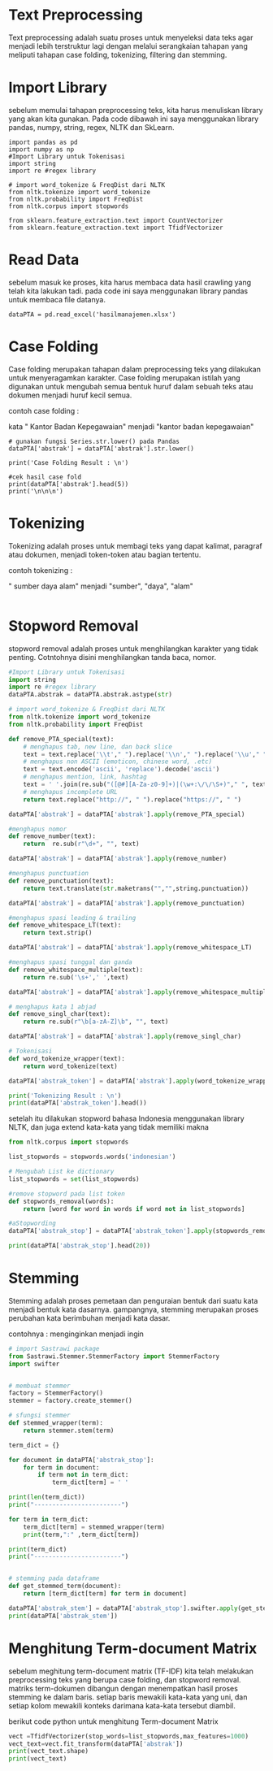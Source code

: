 # Text Preprocessing

Text preprocessing adalah suatu proses untuk menyeleksi data teks agar menjadi lebih terstruktur lagi dengan melalui serangkaian tahapan yang meliputi tahapan case folding, tokenizing, filtering dan stemming.

# Import Library

sebelum memulai tahapan preprocessing teks, kita harus menuliskan library yang akan kita gunakan. Pada code dibawah ini saya menggunakan library pandas, numpy, string, regex, NLTK dan SkLearn.

```{tableofcontents}
import pandas as pd
import numpy as np
#Import Library untuk Tokenisasi
import string
import re #regex library

# import word_tokenize & FreqDist dari NLTK
from nltk.tokenize import word_tokenize
from nltk.probability import FreqDist
from nltk.corpus import stopwords

from sklearn.feature_extraction.text import CountVectorizer
from sklearn.feature_extraction.text import TfidfVectorizer
```

# Read Data

sebelum masuk ke proses, kita harus membaca data hasil crawling yang telah kita lakukan tadi. pada code ini saya menggunakan library pandas untuk membaca file datanya.

```
dataPTA = pd.read_excel('hasilmanajemen.xlsx')
```

# Case Folding

Case folding merupakan tahapan dalam preprocessing teks yang dilakukan untuk menyeragamkan karakter. Case folding merupakan istilah yang digunakan untuk mengubah semua bentuk huruf dalam sebuah teks atau dokumen menjadi huruf kecil semua.

contoh case folding :

kata " Kantor Badan Kepegawaian" menjadi "kantor badan kepegawaian"

```
# gunakan fungsi Series.str.lower() pada Pandas
dataPTA['abstrak'] = dataPTA['abstrak'].str.lower()

print('Case Folding Result : \n')

#cek hasil case fold
print(dataPTA['abstrak'].head(5))
print('\n\n\n')
```

# Tokenizing

Tokenizing adalah proses untuk membagi teks yang dapat kalimat, paragraf atau dokumen, menjadi token-token atau bagian tertentu.

contoh tokenizing :

" sumber daya alam" menjadi "sumber", "daya", "alam"

```

```

# Stopword Removal

stopword removal adalah proses untuk menghilangkan karakter yang tidak penting. Cotntohnya disini menghilangkan tanda baca, nomor.

```python
#Import Library untuk Tokenisasi
import string
import re #regex library
dataPTA.abstrak = dataPTA.abstrak.astype(str)

# import word_tokenize & FreqDist dari NLTK
from nltk.tokenize import word_tokenize
from nltk.probability import FreqDist

def remove_PTA_special(text):
    # menghapus tab, new line, dan back slice
    text = text.replace('\\t'," ").replace('\\n'," ").replace('\\u'," ").replace('\\',"")
    # menghapus non ASCII (emoticon, chinese word, .etc)
    text = text.encode('ascii', 'replace').decode('ascii')
    # menghapus mention, link, hashtag
    text = ' '.join(re.sub("([@#][A-Za-z0-9]+)|(\w+:\/\/\S+)"," ", text).split())
    # menghapus incomplete URL
    return text.replace("http://", " ").replace("https://", " ")

dataPTA['abstrak'] = dataPTA['abstrak'].apply(remove_PTA_special)

#menghapus nomor
def remove_number(text):
    return  re.sub(r"\d+", "", text)

dataPTA['abstrak'] = dataPTA['abstrak'].apply(remove_number)

#menghapus punctuation
def remove_punctuation(text):
    return text.translate(str.maketrans("","",string.punctuation))

dataPTA['abstrak'] = dataPTA['abstrak'].apply(remove_punctuation)

#menghapus spasi leading & trailing
def remove_whitespace_LT(text):
    return text.strip()

dataPTA['abstrak'] = dataPTA['abstrak'].apply(remove_whitespace_LT)

#menghapus spasi tunggal dan ganda
def remove_whitespace_multiple(text):
    return re.sub('\s+',' ',text)

dataPTA['abstrak'] = dataPTA['abstrak'].apply(remove_whitespace_multiple)

# menghapus kata 1 abjad
def remove_singl_char(text):
    return re.sub(r"\b[a-zA-Z]\b", "", text)

dataPTA['abstrak'] = dataPTA['abstrak'].apply(remove_singl_char)

# Tokenisasi
def word_tokenize_wrapper(text):
    return word_tokenize(text)

dataPTA['abstrak_token'] = dataPTA['abstrak'].apply(word_tokenize_wrapper)

print('Tokenizing Result : \n')
print(dataPTA['abstrak_token'].head())
```

setelah itu dilakukan stopword bahasa Indonesia menggunakan library NLTK, dan juga extend kata-kata yang tidak memiliki makna

```python
from nltk.corpus import stopwords

list_stopwords = stopwords.words('indonesian')

# Mengubah List ke dictionary
list_stopwords = set(list_stopwords)

#remove stopword pada list token
def stopwords_removal(words):
    return [word for word in words if word not in list_stopwords]

#aStopwording
dataPTA['abstrak_stop'] = dataPTA['abstrak_token'].apply(stopwords_removal)

print(dataPTA['abstrak_stop'].head(20))
```

# Stemming

Stemming adalah proses pemetaan dan penguraian bentuk dari suatu kata menjadi bentuk kata dasarnya. gampangnya, stemming merupakan proses perubahan kata berimbuhan menjadi kata dasar.

contohnya : menginginkan menjadi ingin

```python
# import Sastrawi package
from Sastrawi.Stemmer.StemmerFactory import StemmerFactory
import swifter


# membuat stemmer
factory = StemmerFactory()
stemmer = factory.create_stemmer()

# sfungsi stemmer
def stemmed_wrapper(term):
    return stemmer.stem(term)

term_dict = {}

for document in dataPTA['abstrak_stop']:
    for term in document:
        if term not in term_dict:
            term_dict[term] = ' '

print(len(term_dict))
print("------------------------")

for term in term_dict:
    term_dict[term] = stemmed_wrapper(term)
    print(term,":" ,term_dict[term])

print(term_dict)
print("------------------------")


# stemming pada dataframe
def get_stemmed_term(document):
    return [term_dict[term] for term in document]

dataPTA['abstrak_stem'] = dataPTA['abstrak_stop'].swifter.apply(get_stemmed_term)
print(dataPTA['abstrak_stem'])
```

# Menghitung Term-document Matrix

sebelum meghitung term-document matrix (TF-IDF) kita telah melakukan preprocessing teks yang berupa case folding, dan stopword removal. matriks term-dokumen dibangun dengan menempatkan hasil proses stemming ke dalam baris. setiap baris mewakili kata-kata yang uni, dan setiap kolom mewakili konteks darimana kata-kata tersebut diambil.

berikut code python untuk menghitung Term-document Matrix

```python
vect =TfidfVectorizer(stop_words=list_stopwords,max_features=1000)
vect_text=vect.fit_transform(dataPTA['abstrak'])
print(vect_text.shape)
print(vect_text)
```
